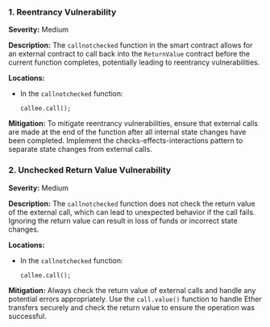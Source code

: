 ### 1. **Reentrancy Vulnerability**

**Severity:**
Medium

**Description:**
The `callnotchecked` function in the smart contract allows for an external contract to call back into the `ReturnValue` contract before the current function completes, potentially leading to reentrancy vulnerabilities.

**Locations:**

- In the `callnotchecked` function:
  ```solidity
  callee.call();
  ```

**Mitigation:**
To mitigate reentrancy vulnerabilities, ensure that external calls are made at the end of the function after all internal state changes have been completed. Implement the checks-effects-interactions pattern to separate state changes from external calls.

### 2. **Unchecked Return Value Vulnerability**

**Severity:**
Medium

**Description:**
The `callnotchecked` function does not check the return value of the external call, which can lead to unexpected behavior if the call fails. Ignoring the return value can result in loss of funds or incorrect state changes.

**Locations:**

- In the `callnotchecked` function:
  ```solidity
  callee.call();
  ```

**Mitigation:**
Always check the return value of external calls and handle any potential errors appropriately. Use the `call.value()` function to handle Ether transfers securely and check the return value to ensure the operation was successful.